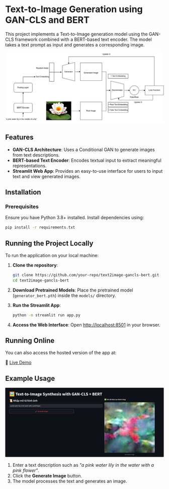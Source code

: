 # Text-to-Image Generation using GAN-CLS and BERT

This project implements a Text-to-Image generation model using the GAN-CLS framework combined with a BERT-based text encoder. The model takes a text prompt as input and generates a corresponding image.

![GAN-CLS Architecture](outputs/diagram.png)

## Features

- **GAN-CLS Architecture**: Uses a Conditional GAN to generate images from text descriptions.
- **BERT-based Text Encoder**: Encodes textual input to extract meaningful representations.
- **Streamlit Web App**: Provides an easy-to-use interface for users to input text and view generated images.

## Installation

### Prerequisites

Ensure you have Python 3.8+ installed. Install dependencies using:

```bash
pip install -r requirements.txt
```

## Running the Project Locally

To run the application on your local machine:

1. **Clone the repository**:

   ```bash
   git clone https://github.com/your-repo/text2image-gancls-bert.git
   cd text2image-gancls-bert
   ```

2. **Download Pretrained Models**: Place the pretrained model (`generator_bert.pth`) inside the `models/` directory.

3. **Run the Streamlit App**:

   ```bash
   python -m streamlit run app.py
   ```

4. **Access the Web Interface**: Open [http://localhost:8501](http://localhost:8501) in your browser.

## Running Online

You can also access the hosted version of the app at:

🔗 [Live Demo](https://nhanth301-text2image-gancls-bert-app-fqebr9.streamlit.app/)


## Example Usage
![examle](outputs/demo.png)
1. Enter a text description such as *"a pink water lily in the water with a pink flower"*.
2. Click the **Generate Image** button.
3. The model processes the text and generates an image.

